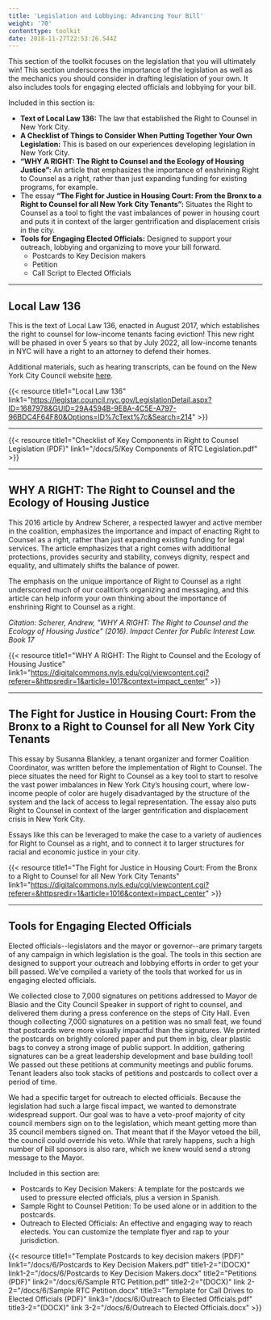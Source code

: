 ```yaml
---
title: 'Legislation and Lobbying: Advancing Your Bill'
weight: '70'
contenttype: toolkit
date: 2018-11-27T22:53:26.544Z
---
```

This section of the toolkit focuses on the legislation that you will ultimately win! This section underscores the importance of the legislation as well as the mechanics you should consider in drafting legislation of your own. It also includes tools for engaging elected officials and lobbying for your bill. 

Included in this section is:

* **Text of Local Law 136:** The law that established the Right to Counsel in New York City.
* **A Checklist of Things to Consider When Putting Together Your Own Legislation:** This is based on our experiences developing legislation in New York City.
* **“WHY A RIGHT: The Right to Counsel and the Ecology of Housing Justice”:** An article that emphasizes the importance of enshrining Right to Counsel as a right, rather than just expanding funding for existing programs, for example.  
* The essay **“The Fight for Justice in Housing Court: From the Bronx to a Right to Counsel for all New York City Tenants”:** Situates the Right to Counsel as a tool to fight the vast imbalances of power in housing court and puts it in context of the larger gentrification and displacement crisis in the city.
* **Tools for Engaging Elected Officials:** Designed to support your outreach, lobbying and organizing to move your bill forward.  
  * Postcards to Key Decision makers
  * Petition
  * Call Script to Elected Officials

<hr />

## Local Law 136

This is the text of Local Law 136, enacted in August 2017, which establishes the right to counsel for low-income tenants facing eviction! This new right will be phased in over 5 years so that by July 2022, all low-income tenants in NYC will have a right to an attorney to defend their homes.

Additional materials, such as hearing transcripts, can be found on the New York City Council website [here](http://legistar.council.nyc.gov/LegislationDetail.aspx?ID=1687978&GUID=29A4594B-9E8A-4C5E-A797-96BDC4F64F80&Options=ID%7cText%7c&Search=214). 

{{< resource title1="Local Law 136" link1="https://legistar.council.nyc.gov/LegislationDetail.aspx?ID=1687978&GUID=29A4594B-9E8A-4C5E-A797-96BDC4F64F80&Options=ID%7cText%7c&Search=214" >}}

<hr />

{{< resource title1="Checklist of Key Components in Right to Counsel Legislation (PDF)" link1="/docs/5/Key Components of RTC Legislation.pdf" >}}

<hr />

## WHY A RIGHT: The Right to Counsel and the Ecology of Housing Justice

This 2016 article by Andrew Scherer, a respected lawyer and active member in the coalition, emphasizes the importance and impact of enacting Right to Counsel as a right, rather than just expanding existing funding for legal services. The article emphasizes that a right comes with additional protections, provides security and stability, conveys dignity, respect and equality, and ultimately shifts the balance of power.  

The emphasis on the unique importance of Right to Counsel as a right underscored much of our coalition’s organizing and messaging, and this article can help inform your own thinking about the importance of enshrining Right to Counsel as a right.

_Citation: Scherer, Andrew, "WHY A RIGHT: The Right to Counsel and the Ecology of Housing Justice" (2016). Impact Center for Public Interest Law. Book 17_

{{< resource title1="WHY A RIGHT: The Right to Counsel and the Ecology of Housing Justice" link1="https://digitalcommons.nyls.edu/cgi/viewcontent.cgi?referer=&httpsredir=1&article=1017&context=impact_center" >}}

<hr />

## The Fight for Justice in Housing Court: From the Bronx to a Right to Counsel for all New York City Tenants

This essay by Susanna Blankley, a tenant organizer and former Coalition Coordinator, was  written before the implementation of Right to Counsel. The piece situates the need for Right to Counsel as a key tool to start to resolve the vast power imbalances in New York City’s housing court, where low-income people of color are hugely disadvantaged by the structure of the system and the lack of access to legal representation. The essay also puts Right to Counsel in context of the larger gentrification and displacement crisis in New York City.

Essays like this can be leveraged to make the case to a variety of audiences for Right to Counsel as a right, and to connect it to larger structures for racial and economic justice in your city.

{{< resource title1="The Fight for Justice in Housing Court: From the Bronx to a Right to Counsel for all New York City Tenants" link1="https://digitalcommons.nyls.edu/cgi/viewcontent.cgi?referer=&httpsredir=1&article=1016&context=impact_center" >}}

<hr />

## Tools for Engaging Elected Officials

Elected officials--legislators and the mayor or governor--are primary targets of any campaign in which legislation is the goal. The tools in this section are designed to support your outreach and lobbying efforts in order to get your bill passed. We’ve compiled a variety of the tools that worked for us in engaging elected officials.

We collected close to 7,000 signatures on petitions addressed to Mayor de Blasio and the City Council Speaker in support of right to counsel, and delivered them during a press conference on the steps of City Hall. Even though collecting 7,000 signatures on a petition was no small feat, we found that postcards were more visually impactful than the signatures. We printed the postcards on brightly colored paper and put them in big, clear plastic bags to convey a strong image of public support. In addition, gathering signatures can be a great leadership development and base building tool! We passed out these petitions at community meetings and public forums. Tenant leaders also took stacks of petitions and postcards to collect over a period of time.

We had a specific target for outreach to elected officials. Because the legislation had such a large fiscal impact, we wanted to demonstrate widespread support. Our goal was to have a veto-proof majority of city council members sign on to the legislation, which meant getting more than 35 council members signed on. That meant that if the Mayor vetoed the bill, the council could override his veto. While that rarely happens, such a high number of bill sponsors is also rare, which we knew would send a strong message to the Mayor. 

Included in this section are: 

* Postcards to Key Decision Makers: A template for the postcards we used to pressure elected officials, plus a version in Spanish.
* Sample Right to Counsel Petition: To be used alone or in addition to the postcards.
* Outreach to Elected Officials: An effective and engaging way to reach electeds. You can customize the template flyer and rap to your jurisdiction.

{{< resource title1="Template Postcards to key decision makers (PDF)" link1="/docs/6/Postcards to Key Decision Makers.pdf" title1-2="(DOCX)" link1-2="/docs/6/Postcards to Key Decision Makers.docx" title2="Petitions (PDF)" link2="/docs/6/Sample RTC Petition.pdf" title2-2="(DOCX)" link 2-2="/docs/6/Sample RTC Petition.docx" title3="Template for Call Drives to Elected Officials (PDF)" link3="/docs/6/Outreach to Elected Officials.pdf" title3-2="(DOCX)" link 3-2="/docs/6/Outreach to Elected Officials.docx"  >}}
